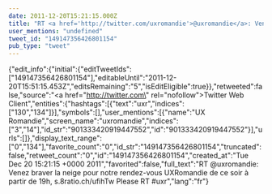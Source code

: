 ```yaml
---
date: 2011-12-20T15:21:15.000Z
title: "RT <a href='http://twitter.com/uxromandie'>@uxromandie</a>: Venez braver la neige pour notre rendez-vous UXRomandie de ce soir  à partir de 19h, s.8ratio.ch/ufihTw Please RT #uxr″"
user_mentions: "undefined"
tweet_id: "149147356426801154"
pub_type: "tweet"
---
```

{"edit_info":{"initial":{"editTweetIds":["149147356426801154"],"editableUntil":"2011-12-20T15:51:15.453Z","editsRemaining":"5","isEditEligible":true}},"retweeted":false,"source":"<a href=\"http://twitter.com\" rel=\"nofollow\">Twitter Web Client</a>","entities":{"hashtags":[{"text":"uxr","indices":["130","134"]}],"symbols":[],"user_mentions":[{"name":"UX Romandie","screen_name":"uxromandie","indices":["3","14"],"id_str":"901333420919447552","id":"901333420919447552"}],"urls":[]},"display_text_range":["0","134"],"favorite_count":"0","id_str":"149147356426801154","truncated":false,"retweet_count":"0","id":"149147356426801154","created_at":"Tue Dec 20 15:21:15 +0000 2011","favorited":false,"full_text":"RT @uxromandie: Venez braver la neige pour notre rendez-vous UXRomandie de ce soir  à partir de 19h, s.8ratio.ch/ufihTw Please RT #uxr","lang":"fr"}
